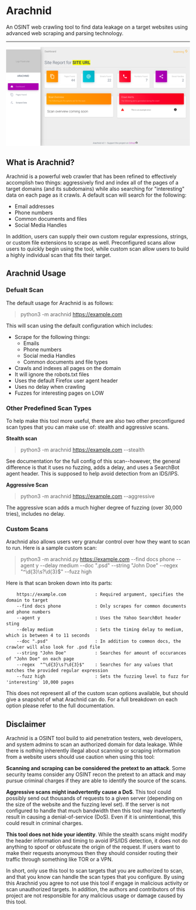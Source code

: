 # Arachnid
An OSINT web crawling tool to find data leakage on a target websites using advanced web scraping and parsing technology.

---
![A picture of the user interface in its early stages](/output_early_showcase.png?raw=true)
## What is Arachnid?
Arachnid is a powerful web crawler that has been refined to effectively accomplish two things: aggressively find and index all of the pages of a target domains (and its subdomains) while also searching for "interesting" data on each page as it crawls. A default scan will search for the following:
* Email addresses
* Phone numbers
* Common documents and files
* Social Media Handles

In addition, users can supply their own custom regular expressions, strings, or custom file extensions to scrape as well. Preconfigured scans allow users to quickly begin using the tool, while custom scan allow users to build a highly individual scan that fits their target.

## Arachnid Usage

### Defualt Scan
The default usage for Arachnid is as follows:
> python3 -m arachnid https://example.com

This will scan using the default configuration which includes:
* Scrape for the following things:
  * Emails
  * Phone numbers
  * Social media Handles
  * Common documents and file types
* Crawls and indexes all pages on the domain
* It will ignore the robots.txt files
* Uses the default Firefox user agent header
* Uses no delay when crawling
* Fuzzes for interesting pages on LOW

### Other Predefined Scan Types
To help make this tool more useful, there are also two other preconfigured scan types that you can make use of: stealth and aggressive scans.

**Stealth scan**
> python3 -m arachnid https://example.com --stealth

See documentation for the full config of this scan--however, the general difference is that it uses no fuzzing, adds a delay, and uses a SearchBot agent header. This is supposed to help avoid detection from an IDS/IPS.  

**Aggressive Scan**
> python3 -m arachnid https://example.com --aggressive

The aggressive scan adds a much higher degree of fuzzing (over 30,000 tries), includes no delay.

### Custom Scans
Arachnid also allows users very granular control over how they want to scan to run. Here is a sample custom scan:
> python3 -m arachnid.py https://example.com --find docs phone --agent y --delay medium --doc ".psd" --string "John Doe" --regex "^\d{3}\s?\d{3}$" --fuzz high

Here is that scan broken down into its parts:
```
    https://example.com           : Required argument, specifies the domain to target
    --find docs phone             : Only scrapes for common documents and phone numbers
    --agent y                     : Uses the Yahoo SearchBot header sting
    --delay medium                : Sets the timing delay to medium, which is between 4 to 11 seconds
    --doc ".psd"                  : In addition to common docs, the crawler will also look for .psd file
    --string "John Doe"           : Searches for amount of occurances of "John Doe" on each page
    --regex  "^\d{3}\s?\d{3}$"    : Searches for any values that matches the provided regular expression
    --fuzz high                   : Sets the fuzzing level to fuzz for 'interesting' 10,000 pages
```
This does not represent all of the custom scan options available, but should give a snapshot of what Arachnid can do. For a full breakdown on each option please refer to the full documentation.

## Disclaimer 
Arachnid is a OSINT tool build to aid penetration testers, web developers, and system admins to scan an authorized domain for data leakage. While there is nothing inherently illegal about scanning or scraping information from a website users should use caution when using this tool:

**Scanning and scraping can be considered the pretext to an attack**. Some security teams consider any OSINT recon the pretext to an attack and may pursue criminal charges if they are able to identify the source of the scans. 

**Aggressive scans might inadvertently cause a DoS**. This tool could possibly send out thousands of requests to a given server (depending on the size of the website and the fuzzing level set). If the server is not configured to handle that much bandwidth then this tool may inadvertently result in causing a denial-of-service (DoS). Even if it is unintentional, this could result in criminal charges. 

**This tool does not hide your identity**. While the stealth scans might modify the header information and timing to avoid IPS/IDS detection, it does not do anything to spoof or obfuscate the origin of the request. If users want to make their requests anonymous then they should consider routing their traffic through something like TOR or a VPN. 

In short, only use this tool to scan targets that you are authorized to scan, and that you know can handle the scan types that you configure. By using this Arachnid you agree to not use this tool if engage in malicious activity or scan unauthorized targets. In addition, the authors and contributors of this project are not responsible for any malicious usage or damage caused by this tool.    
